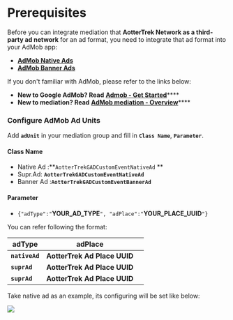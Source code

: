 # Prerequisites

Before you can integrate mediation that **AotterTrek Network as a third-party ad network** for an ad format, you need to integrate that ad format into your AdMob app:

* ****[**AdMob Native Ads**](https://developers.google.com/admob/ios/native/start)****
* ****[**AdMob Banner Ads**](https://developers.google.com/admob/ios/banner)****

If you don't familiar with AdMob, please refer to the links below:

* **New to Google AdMob? Read** [**Admob - Get Started**](https://developers.google.com/admob/ios/quick-start)****
* **New to mediation? Read** [**AdMob mediation - Overview**](https://developers.google.com/admob/ios/mediate)****

### Configure AdMob Ad Units

Add **`adUnit`** in your mediation group and fill in **`Class Name`**, **`Parameter`**.

#### **Class Name**&#x20;

* Native Ad :**`AotterTrekGADCustomEventNativeAd` **&#x20;
* Supr.Ad: **`AotterTrekGADCustomEventNativeAd`**
* Banner Ad :**`AotterTrekGADCustomEventBannerAd`**

#### Parameter

* `{"adType":"`**YOUR\_AD\_TYPE**`", "adPlace":"`**YOUR\_PLACE\_UUID**`"}`

You can refer following the format:&#x20;

<table><thead><tr><th>adType</th><th>adPlace</th><th data-type="select"></th></tr></thead><tbody><tr><td><strong><code>nativeAd</code></strong></td><td><strong>AotterTrek Ad Place UUID</strong></td><td></td></tr><tr><td><strong><code>suprAd</code></strong></td><td><strong>AotterTrek Ad Place UUID</strong></td><td></td></tr><tr><td><strong><code>suprAd</code></strong></td><td><strong>AotterTrek Ad Place UUID</strong></td><td></td></tr></tbody></table>

Take native ad as an example, its configuring will be set like below:

![](../../.gitbook/assets/Admob\_native\_noTestUUID.png)
